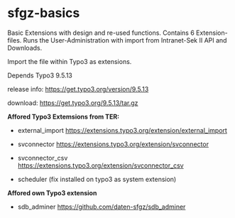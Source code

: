 # sfgz-basics
Basic Extensions with design and re-used functions. Contains 6 Extension-files. Runs the User-Administration with import from Intranet-Sek II API and Downloads.

Import the file within Typo3 as extensions.

Depends Typo3 9.5.13 

release info: https://get.typo3.org/version/9.5.13

download: https://get.typo3.org/9.5.13/tar.gz

**Affored Typo3 Extemsions from TER:**

- external_import https://extensions.typo3.org/extension/external_import
 
- svconnector https://extensions.typo3.org/extension/svconnector
 
- svconnector_csv https://extensions.typo3.org/extension/svconnector_csv
 
- scheduler (fix installed on typo3 as system extension)
 
**Affored own Typo3 extension**

- sdb_adminer https://github.com/daten-sfgz/sdb_adminer

